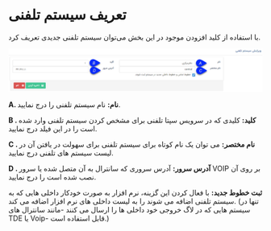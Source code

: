 # تعریف سیستم تلفنی

با استفاده از کلید افزودن موجود در این بخش می‌توان سیستم تلفنی جدیدی تعریف کرد.

![](Phonesystemsmanagement4.png)

**A. نام:** نام سیستم تلفنی را درج نمایید.

**B . کلید:** کلیدی که در سرویس سپتا تلفنی  برای مشخص کردن سیستم تلفنی وارد شده است را در این فیلد درج نمایید. 

**C . نام مختصر:** می توان یک نام کوتاه برای سیستم تلفنی برای سهولت در یافتن آن در لیست سیستم های تلفنی درج نمایید.

**D . آدرس سرور:** آدرس سروری که سانترال به آن متصل شده یا سرور VOIP بر روی آن نصب شده است را درج نمایید.

**ثبت خطوط جدید:** با فعال کردن این گزینه، نرم افزار به صورت خودکار داخلی هایی که به سیستم تلفنی اضافه می شوند را به لیست داخلی های نرم افزار اضافه می کند. (تنها در سیستم هایی که در لاگ خروجی خود داخلی ها را ارسال می کنند -مانند سانترال های TDE یا Voip- قابل استفاده است.)

